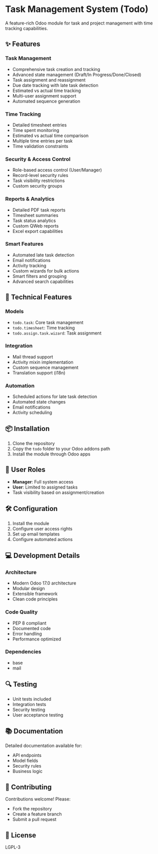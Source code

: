 # Task Management System (Todo)

A feature-rich Odoo module for task and project management with time tracking capabilities.

## ✨ Features

### Task Management
- Comprehensive task creation and tracking
- Advanced state management (Draft/In Progress/Done/Closed)
- Task assignment and reassignment
- Due date tracking with late task detection
- Estimated vs actual time tracking
- Multi-user assignment support
- Automated sequence generation

### Time Tracking
- Detailed timesheet entries
- Time spent monitoring
- Estimated vs actual time comparison
- Multiple time entries per task
- Time validation constraints

### Security & Access Control
- Role-based access control (User/Manager)
- Record-level security rules
- Task visibility restrictions
- Custom security groups

### Reports & Analytics
- Detailed PDF task reports
- Timesheet summaries
- Task status analytics
- Custom QWeb reports
- Excel export capabilities

### Smart Features
- Automated late task detection
- Email notifications
- Activity tracking
- Custom wizards for bulk actions
- Smart filters and grouping
- Advanced search capabilities

## 🔧 Technical Features

### Models
- `todo.task`: Core task management
- `todo.timesheet`: Time tracking
- `todo.assign.task.wizard`: Task assignment

### Integration
- Mail thread support
- Activity mixin implementation
- Custom sequence management
- Translation support (i18n)

### Automation
- Scheduled actions for late task detection
- Automated state changes
- Email notifications
- Activity scheduling

## 📦 Installation

1. Clone the repository
2. Copy the `todo` folder to your Odoo addons path
3. Install the module through Odoo apps

## 👥 User Roles

- **Manager**: Full system access
- **User**: Limited to assigned tasks
- Task visibility based on assignment/creation

## 🛠️ Configuration

1. Install the module
2. Configure user access rights
3. Set up email templates
4. Configure automated actions

## 💻 Development Details

### Architecture
- Modern Odoo 17.0 architecture
- Modular design
- Extensible framework
- Clean code principles

### Code Quality
- PEP 8 compliant
- Documented code
- Error handling
- Performance optimized

### Dependencies
- base
- mail

## 🔍 Testing

- Unit tests included
- Integration tests
- Security testing
- User acceptance testing

## 📚 Documentation

Detailed documentation available for:
- API endpoints
- Model fields
- Security rules
- Business logic

## 🤝 Contributing

Contributions welcome! Please:
- Fork the repository
- Create a feature branch
- Submit a pull request

## 📄 License

LGPL-3
